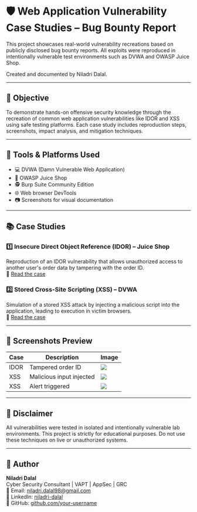 # 🛡️ Web Application Vulnerability Case Studies – Bug Bounty Report

This project showcases real-world vulnerability recreations based on publicly disclosed bug bounty reports. All exploits were reproduced in intentionally vulnerable test environments such as DVWA and OWASP Juice Shop.

Created and documented by Niladri Dalal.

---

## 🎯 Objective

To demonstrate hands-on offensive security knowledge through the recreation of common web application vulnerabilities like IDOR and XSS using safe testing platforms. Each case study includes reproduction steps, screenshots, impact analysis, and mitigation techniques.

---

## 🧰 Tools & Platforms Used

- 💻 DVWA (Damn Vulnerable Web Application)
- 🛒 OWASP Juice Shop
- 🕵️ Burp Suite Community Edition
- 🌐 Web browser DevTools
- 📷 Screenshots for visual documentation

---

## 📚 Case Studies

### 1️⃣ Insecure Direct Object Reference (IDOR) – Juice Shop  
Reproduction of an IDOR vulnerability that allows unauthorized access to another user's order data by tampering with the order ID.  
🔗 [Read the case](case1_idor_juice_shop.md)

### 2️⃣ Stored Cross-Site Scripting (XSS) – DVWA  
Simulation of a stored XSS attack by injecting a malicious script into the application, leading to execution in victim browsers.  
🔗 [Read the case](case2_stored_xss_dvwa.md)

---

## 📸 Screenshots Preview

| Case | Description               | Image                                 |
|------|---------------------------|----------------------------------------|
| IDOR | Tampered order ID         | ![](screenshots/idor_steps.png)       |
| XSS  | Malicious input injected  | ![](screenshots/xss_payload.png)      |
| XSS  | Alert triggered           | ![](screenshots/xss_output.png)       |

---

## 📌 Disclaimer

All vulnerabilities were tested in isolated and intentionally vulnerable lab environments. This project is strictly for educational purposes. Do not use these techniques on live or unauthorized systems.

---

## 👤 Author

**Niladri Dalal**  
Cyber Security Consultant | VAPT | AppSec | GRC  
📧 Email: niladri.dalal98@gmail.com  
🔗 LinkedIn: [niladri-dalal](https://www.linkedin.com/in/niladri-dalal-70744b1a2/)  
🔗 GitHub: [github.com/your-username](https://github.com/your-username)
